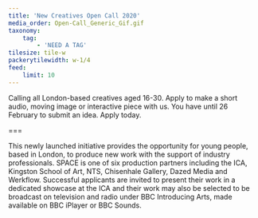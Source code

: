 ```yaml
---
title: 'New Creatives Open Call 2020'
media_order: Open-Call_Generic_Gif.gif
taxonomy:
    tag:
        - 'NEED A TAG'
tilesize: tile-w
packerytilewidth: w-1/4
feed:
    limit: 10
---
```


Calling all London-based creatives aged 16-30. Apply to make a short audio, moving image or interactive piece with us. You have until 26 February to submit an idea. Apply today.

===

This newly launched initiative provides the opportunity for young people, based in London, to produce new work with the support of industry professionals. SPACE is one of six production partners including the ICA, Kingston School of Art, NTS, Chisenhale Gallery, Dazed Media and Werkflow. Successful applicants are invited to present their work in a dedicated showcase at the ICA and their work may also be selected to be broadcast on television and radio under BBC Introducing Arts, made available on BBC iPlayer or BBC Sounds.